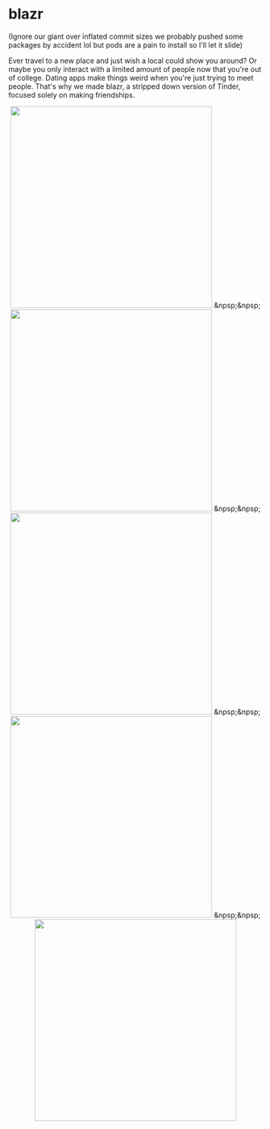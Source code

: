 # blazr

(Ignore our giant over inflated commit sizes we probably pushed some packages by accident lol but pods are a pain to install so I'll let it slide)

Ever travel to a new place and just wish a local could show you around? Or maybe you only interact with a limited amount of people now that you're out of college. Dating apps make things weird when you're just trying to meet people. That's why we made blazr, a stripped down version of Tinder, focused solely on making friendships. 

<p align="center">
<img height="400" src="https://user-images.githubusercontent.com/8741833/39400336-86d97f1c-4afc-11e8-8ce1-ecfdcb640a9c.PNG">
  &npsp;&npsp;
<img height="400" src="https://user-images.githubusercontent.com/8741833/39400350-a884860c-4afc-11e8-88ee-eda4baac580e.PNG">
  &npsp;&npsp;
<img height="400" src="https://user-images.githubusercontent.com/8741833/39400355-b1203248-4afc-11e8-82a9-9abc13ed2665.PNG">
  &npsp;&npsp;
<img height="400" src="https://user-images.githubusercontent.com/8741833/39400361-cd0ebae2-4afc-11e8-9670-a0ea26f8d153.PNG">
  &npsp;&npsp;
<img height="400" src="https://user-images.githubusercontent.com/8741833/39400363-d1b13124-4afc-11e8-88da-bd45f10d27bc.PNG">
</p>


